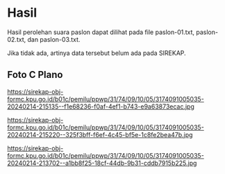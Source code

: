 # Hasil

Hasil perolehan suara paslon dapat dilihat pada file paslon-01.txt, paslon-02.txt, dan paslon-03.txt.

Jika tidak ada, artinya data tersebut belum ada pada SIREKAP.

## Foto C Plano

https://sirekap-obj-formc.kpu.go.id/b01c/pemilu/ppwp/31/74/09/10/05/3174091005035-20240214-215135--f1e68236-f0af-4ef1-b743-e9a63873ecac.jpg

https://sirekap-obj-formc.kpu.go.id/b01c/pemilu/ppwp/31/74/09/10/05/3174091005035-20240214-215220--325f3bff-f6ef-4c45-bf5e-1c8fe2bea47b.jpg

https://sirekap-obj-formc.kpu.go.id/b01c/pemilu/ppwp/31/74/09/10/05/3174091005035-20240214-213702--a1bb8f25-18cf-44db-9b31-cddb7915b225.jpg
